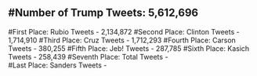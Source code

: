 #Number of Trump Tweets: 5,612,696
---
#First Place: Rubio Tweets - 2,134,872
#Second Place: Clinton Tweets - 1,714,910
#Third Place: Cruz Tweets - 1,712,293
#Fourth Place: Carson Tweets - 380,255
#Fifth Place: Jeb! Tweets - 287,785
#Sixth Place: Kasich Tweets - 258,439
#Seventh Place: Total Tweets -  
#Last Place: Sanders Tweets - 
